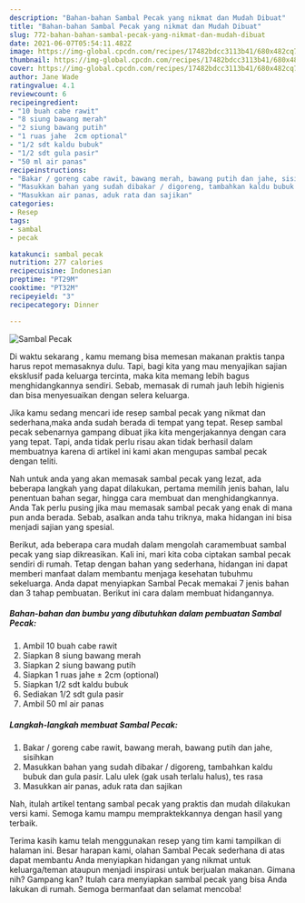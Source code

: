 ```yaml
---
description: "Bahan-bahan Sambal Pecak yang nikmat dan Mudah Dibuat"
title: "Bahan-bahan Sambal Pecak yang nikmat dan Mudah Dibuat"
slug: 772-bahan-bahan-sambal-pecak-yang-nikmat-dan-mudah-dibuat
date: 2021-06-07T05:54:11.482Z
image: https://img-global.cpcdn.com/recipes/17482bdcc3113b41/680x482cq70/sambal-pecak-foto-resep-utama.jpg
thumbnail: https://img-global.cpcdn.com/recipes/17482bdcc3113b41/680x482cq70/sambal-pecak-foto-resep-utama.jpg
cover: https://img-global.cpcdn.com/recipes/17482bdcc3113b41/680x482cq70/sambal-pecak-foto-resep-utama.jpg
author: Jane Wade
ratingvalue: 4.1
reviewcount: 6
recipeingredient:
- "10 buah cabe rawit"
- "8 siung bawang merah"
- "2 siung bawang putih"
- "1 ruas jahe  2cm optional"
- "1/2 sdt kaldu bubuk"
- "1/2 sdt gula pasir"
- "50 ml air panas"
recipeinstructions:
- "Bakar / goreng cabe rawit, bawang merah, bawang putih dan jahe, sisihkan"
- "Masukkan bahan yang sudah dibakar / digoreng, tambahkan kaldu bubuk dan gula pasir. Lalu ulek (gak usah terlalu halus), tes rasa"
- "Masukkan air panas, aduk rata dan sajikan"
categories:
- Resep
tags:
- sambal
- pecak

katakunci: sambal pecak 
nutrition: 277 calories
recipecuisine: Indonesian
preptime: "PT29M"
cooktime: "PT32M"
recipeyield: "3"
recipecategory: Dinner

---
```



![Sambal Pecak](https://img-global.cpcdn.com/recipes/17482bdcc3113b41/680x482cq70/sambal-pecak-foto-resep-utama.jpg)

Di waktu  sekarang , kamu memang bisa memesan makanan praktis tanpa harus repot memasaknya dulu. Tapi, bagi kita yang mau menyajikan sajian eksklusif pada keluarga tercinta, maka kita memang lebih bagus menghidangkannya sendiri. Sebab, memasak di rumah jauh lebih higienis dan bisa menyesuaikan dengan selera keluarga.

Jika kamu sedang mencari ide resep sambal pecak yang nikmat dan sederhana,maka anda sudah berada di tempat yang tepat. Resep sambal pecak  sebenarnya gampang dibuat jika kita mengerjakannya dengan cara yang tepat. Tapi, anda tidak perlu risau akan tidak berhasil dalam membuatnya 
karena di artikel ini kami akan mengupas sambal pecak dengan teliti.  



Nah untuk anda yang akan memasak sambal pecak yang lezat, ada beberapa langkah yang dapat dilakukan, pertama memilih jenis bahan, lalu penentuan bahan segar, hingga cara membuat dan menghidangkannya. Anda Tak perlu pusing jika mau memasak sambal pecak yang enak di mana pun anda berada. Sebab, asalkan anda  tahu triknya, maka hidangan ini bisa menjadi sajian yang spesial.

Berikut, ada beberapa cara mudah dalam mengolah caramembuat sambal pecak yang siap dikreasikan. Kali ini, mari kita coba ciptakan sambal pecak sendiri di rumah. Tetap dengan bahan yang sederhana, hidangan ini dapat memberi manfaat dalam membantu menjaga kesehatan tubuhmu sekeluarga. Anda dapat menyiapkan Sambal Pecak memakai 7 jenis bahan dan 3 tahap pembuatan. Berikut ini cara dalam membuat hidangannya.

<!--inarticleads1-->

##### Bahan-bahan dan bumbu yang dibutuhkan dalam pembuatan Sambal Pecak:

1. Ambil 10 buah cabe rawit
1. Siapkan 8 siung bawang merah
1. Siapkan 2 siung bawang putih
1. Siapkan 1 ruas jahe ± 2cm (optional)
1. Siapkan 1/2 sdt kaldu bubuk
1. Sediakan 1/2 sdt gula pasir
1. Ambil 50 ml air panas




<!--inarticleads2-->

##### Langkah-langkah membuat Sambal Pecak:

1. Bakar / goreng cabe rawit, bawang merah, bawang putih dan jahe, sisihkan
1. Masukkan bahan yang sudah dibakar / digoreng, tambahkan kaldu bubuk dan gula pasir. Lalu ulek (gak usah terlalu halus), tes rasa
1. Masukkan air panas, aduk rata dan sajikan




Nah, itulah artikel tentang  sambal pecak  yang praktis dan mudah dilakukan versi kami. Semoga kamu mampu mempraktekkannya dengan hasil yang terbaik. 

Terima kasih kamu telah menggunakan resep yang tim kami tampilkan di halaman ini. Besar harapan kami, olahan  Sambal Pecak sederhana di atas dapat membantu Anda menyiapkan hidangan yang nikmat untuk keluarga/teman ataupun menjadi inspirasi untuk berjualan makanan. Gimana nih? Gampang kan? Itulah cara menyiapkan sambal pecak yang bisa Anda lakukan di rumah. Semoga bermanfaat dan selamat mencoba!

